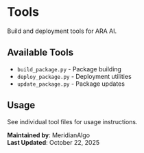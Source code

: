 # Tools

Build and deployment tools for ARA AI.

## Available Tools

- `build_package.py` - Package building
- `deploy_package.py` - Deployment utilities
- `update_package.py` - Package updates

## Usage

See individual tool files for usage instructions.

**Maintained by**: MeridianAlgo  
**Last Updated**: October 22, 2025
